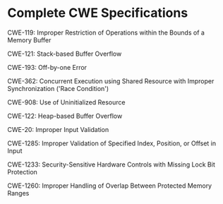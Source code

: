 

# Complete CWE Specifications

CWE-119: Improper Restriction of Operations within the Bounds of a Memory Buffer

CWE-121: Stack-based Buffer Overflow

CWE-193: Off-by-one Error

CWE-362: Concurrent Execution using Shared Resource with Improper Synchronization ('Race Condition')

CWE-908: Use of Uninitialized Resource

CWE-122: Heap-based Buffer Overflow

CWE-20: Improper Input Validation

CWE-1285: Improper Validation of Specified Index, Position, or Offset in Input

CWE-1233: Security-Sensitive Hardware Controls with Missing Lock Bit Protection

CWE-1260: Improper Handling of Overlap Between Protected Memory Ranges